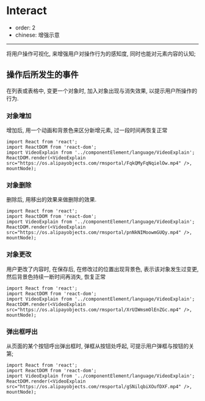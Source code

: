 # Interact

- order: 2
- chinese: 增强示意

---

将用户操作可视化, 来增强用户对操作行为的感知度, 同时也能对元素内容的认知;

## 操作后所发生的事件

在列表或表格中, 变更一个对象时, 加入对象出现与消失效果, 以提示用户所操作的行为.

### 对象增加

增加后, 用一个动画和背景色来区分新增元素, 过一段时间再恢复正常

```__react
import React from 'react';
import ReactDOM from 'react-dom';
import VideoExplain from '../componentElement/language/VideoExplain';
ReactDOM.render(<VideoExplain src="https://os.alipayobjects.com/rmsportal/FqkQMyFqNqielOw.mp4" />, mountNode);
```

### 对象删除

删除后, 用移出的效果来做删除的效果.

```__react
import React from 'react';
import ReactDOM from 'react-dom';
import VideoExplain from '../componentElement/language/VideoExplain';
ReactDOM.render(<VideoExplain src="https://os.alipayobjects.com/rmsportal/pnNkNIMoowmGUQy.mp4" />, mountNode);
```

### 对象更改

用户更改了内容时, 在保存后, 在修改过的位置出现背景色, 表示该对象发生过变更, 然后背景色持续一断时间再消失, 恢复正常

```__react
import React from 'react';
import ReactDOM from 'react-dom';
import VideoExplain from '../componentElement/language/VideoExplain';
ReactDOM.render(<VideoExplain src="https://os.alipayobjects.com/rmsportal/XrUIWmsmOlEnZGc.mp4" />, mountNode);
```

### 弹出框呼出

从页面的某个按钮呼出弹出框时, 弹框从按钮处呼起, 可提示用户弹框与按钮的关第;

```__react
import React from 'react';
import ReactDOM from 'react-dom';
import VideoExplain from '../componentElement/language/VideoExplain';
ReactDOM.render(<VideoExplain src="https://os.alipayobjects.com/rmsportal/gSNilqbiXOufDXF.mp4" />, mountNode);
```
